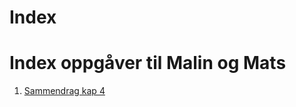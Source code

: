 # Index

<!-- kommentar: først standard intro -->
<!DOCTYPE html>
<html>
<head>
	<title>Oversikt IT1 </title>
	<!-- UTF-8 gjør at vi kan bruke æ, ø og å  -->
	<meta charset="UTF-8">
	
</head>
<body>
	<h1>Index oppgåver til Malin og Mats</h1>
	<!-- Alternativ til oppsett av oppgåver -->
	<ol>
		<li> <a href="https://14gruppe14.github.io/sammendragkap4/" target="_blank"> Sammendrag kap 4 </a> </li>
		<p>&nbsp;</p>​
		
 </ol>

</body>

</html> 
